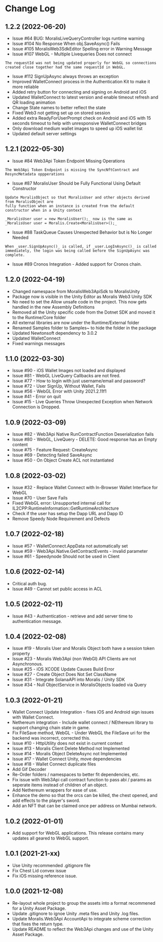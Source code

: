 # Change Log
## 1.2.2 (2022-06-20)
- Issue #64 BUG: MoralisLiveQueryController logs runtime warning
- Issue #104 No Response When obj.SaveAsync() Fails
- Issue #105 MoralisWeb3SdkEditor Spelling error in Warning Message
- Issue #107 WebGL - Multiple Livequeries Does not connect
```
The requestId was not being updated properly for WebGL so connections created close together had the same requestId in WebGL.
```
- Issue #112 SignUpAsync always throws an exception
- Improved WalletConnect process in the Authentication Kit to make it more reliable
- Added retry button for connecting and signing on Android and iOS
- Updated WalletConnect to latest version and enable timeout refresh and QR loading animation
- Change State names to better reflect the state
- Fixed Web3 not getting set up on stored session
- Added extra ReadyForUserPrompt check on Android and iOS with 15 seconds timeout to help with unresponsive WalletConnect bridges
- Only download medium wallet images to speed up iOS wallet list
- Updated default server settings

## 1.2.1 (2022-05-30)
- Issue #84 Web3Api Token Endpoint Missing Operations
```
The Web3Api Token Endpoint is missing the SyncNftContract and ResyncMetadata oppperations
```
- Issue #87 MoralisUser Should be Fully Functional Using Default Constructor
```
Update MoralisObject so that MoralisUser and other objects derived from MoralisObject are
fully function when an instance is created from the default constructor when in a Unity context

_MoralisUser user = new MoralisUser();_ now is the same as _MoralisUser user = Moralis.Create<MoralisUser>();_
```

- Issue #88 TaskQueue Causes Unexpected Behavior but is No Longer Needed
```
When _user.SignUpAsync()_ is called, if _user.LogInAsync()_ is called immediately, the login was being called before the SignUpAsync was complete.
```

- Issue #89 Cronos Integration - Added support for Cronos chain.

## 1.2.0 (2022-04-19)
- Changed namespace from MoralisWeb3ApiSdk to MoralisUnity
- Package now is visible in the Unity Editor as Moralis Web3 Unity SDK
- No need to set the Allow unsafe code in the project. This now gets handled in the new Assembly Definitions
- Removed all the Unity specific code from the Dotnet SDK and moved it to the Runtime/Core folder
- All external libraries are now under the Runtime/External folder
- Renamed Samples folder to Samples~ to hide the folder in the package
- Updated Newtonsoft dependency to 3.0.2
- Updated WalletConnect
- Fixed warnings messages

## 1.1.0 (2022-03-30)
- Issue #90 - iOS Wallet Images not loaded and displayed
- Issue #81 - WebGL LiveQuery Callbacks are not fired.
- Issue #77 - How to login with just username/email and password?
- Issue #72 - User SignUp, Without Wallet, Fails
- Issue #56 - WebGL Error with Unity 2021.2.11f1
- Issue #41 - Error on quit
- Issue #15 - Live Queries Throw Unexpected Exception when Network Connection is Dropped.

## 1.0.9 (2022-03-09)
- Issue #82 - Web3Api Native RunContractFunction Deserialization fails
- Issue #80 - WebGL, LiveQuery - DELETE: Good response has an Empty content
- Issue #75 - Feature Request: CreateAsync
- Issue #69 - Detecting failed SaveAsync
- Issue #50 - On Object Create ACL not instantiated

## 1.0.8 (2022-03-02)
- Issue #32 - Replace Wallet Connect with In-Browser Wallet Interface for WebGL
- Issue #70 - User Save Fails
- Fixed WebGL error: Unsupported internal call for IL2CPP:RuntimeInformation::GetRuntimeArchitecture
- Check if the user has setup the Dapp URL and Dapp ID
- Remove Speedy Node Requirement and Defects

## 1.0.7 (2022-02-18)
- Issue #57 - WalletConnect.AppData not automatically set
- Issue #59 - Web3Api.Native.GetContractEvents - invalid parameter
- Issue #61 - Speedynode Should not be used in Client 

## 1.0.6 (2022-02-14)
- Critical auth bug.
- Issue #49 - Cannot set public access in ACL

## 1.0.5 (2022-02-11)
- Issue #43 - Authentication - retrieve and add server time to authentication message.

## 1.0.4 (2022-02-08)
- Issue #19 - Moralis User and Moralis Object both have a session token property
- Issue #23 - Moralis Web3Api (non WebGl) API Clients are not Asynchronous. 
- Issue #25 - iOS XCODE Update Causes Build Error 
- Issue #27 - Create Object Does Not Set ClassName 
- Issue #31 - Integrate SolanaAPI into Moralis / Unity SDK 
- Issue #34 - Null ObjectService in MoralisObjects loaded via Query 

## 1.0.3 (2022-01-21)
- Wallet Connect Update Integration - fixes iOS and Android sign issues with Wallet Connect.
- Nethereum integration - Include wallet connect / NEthereum library to support changing chain state in game.
- Fix FileSave method, WebGL - Under WebGL the FileSave uri for the backend was incorrect, corrected this.
- Issue #10 - HttpUtility does not exist in current context
- Issue #13 - Moralis Client Delete Method not Implemented
- Issue #14 - Moralis Object DeleteAsync not Implemented
- Issue #17 - Wallet Connect Unity, move dependencies
- Issue #18 - Wallet Connect duplicate files
- Add Gif Decoder
- Re-Order folders / namespaces to better fit dependencies, etc.
- Fix issue with Web3Api call contract function to pass abi / params as seperate items instead of children of an object.
- Add Nethereum wrappers for ease of use.
- Enhance the demo so that the orcs can be killed, the chest opened, and add effects to the player's sword.
- Add an NFT that can be claimed once per address on Mumbai network.

## 1.0.2 (2022-01-01)
- Add support for WebGL applications. This release contains many updates all geared to WebGL support.

## 1.0.1 (2021-21-xx)
- Use Unity recommended .gitignore file
- Fix Chest Lid convex issue
- Fix iOS missing reference issue.

## 1.0.0 (2021-12-08)
- Re-layout whole project to group the assets into a format  recommened for a Unity Asset Package.
- Update .gitignore to ignoe Unity .meta files and Unity .log files.
- Update Moralis.Web3Api AccountApi to integrate scheme correction that fixes the return type.
- Update README to reflect the Web3Api changes and use of the Unity Asset Package.
